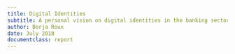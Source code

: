 ```yaml
---
title: Digital Identities
subtitle: A personal vision on digital identities in the banking sector
author: Borja Roux
date: July 2018
documentclass: report
---
```

